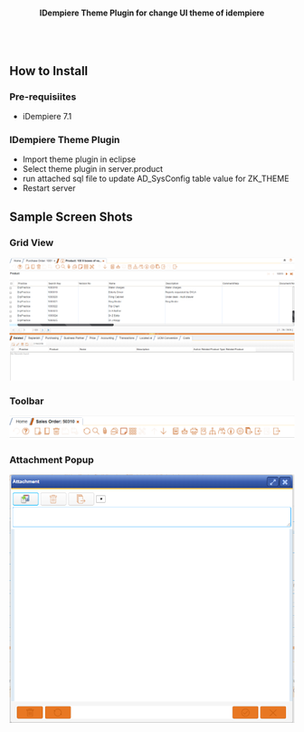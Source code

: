 <h4 align="center">
		IDempiere Theme Plugin for change UI theme of idempiere
    <br>
    <br>

</h4>

<br>

## How to Install

### Pre-requisiites

- iDempiere 7.1

### IDempiere Theme Plugin
- Import theme plugin in eclipse
- Select theme plugin in server.product
- run attached sql file to update AD_SysConfig table value for ZK_THEME
- Restart server


## Sample Screen Shots

### Grid View
![alt text](./images/gridview.PNG)

### Toolbar
![alt text](./images/toolbar.PNG)

### Attachment Popup
![alt text](./images/attachment.PNG)
